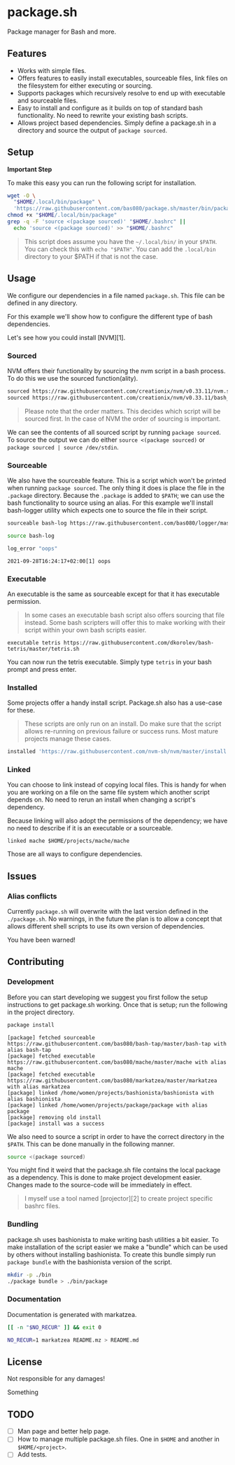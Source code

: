 # package.sh

Package manager for Bash and more.

## Features

- Works with simple files.
- Offers features to easily install executables, sourceable files, link files
  on the filesystem for either executing or sourcing.
- Supports packages which recursively resolve to end up with executable and
  sourceable files.
- Easy to install and configure as it builds on top of standard bash
  functionality. No need to rewrite your existing bash scripts.
- Allows project based dependencies. Simply define a package.sh in a directory
  and source the output of `package sourced`.

## Setup

**Important Step**

To make this easy you can run the following script for installation.

```bash bash
wget -O \
  "$HOME/.local/bin/package" \
  'https://raw.githubusercontent.com/bas080/package.sh/master/bin/package'
chmod +x "$HOME/.local/bin/package"
grep -q -F 'source <(package sourced)' "$HOME/.bashrc" ||
  echo 'source <(package sourced)' >> "$HOME/.bashrc"
```

> This script does assume you have the `~/.local/bin/` in your `$PATH`. You can
> check this with `echo "$PATH"`. You can add the `.local/bin` directory to
> your $PATH if that is not the case.

## Usage

We configure our dependencies in a file named `package.sh`. This file can be
defined in any directory.

For this example we'll show how to configure the different type of bash
dependencies.

Let's see how you could install [NVM][1].

### Sourced

NVM offers their functionality by sourcing the nvm script in a bash process. To
do this we use the sourced function(ality).

```sh
sourced https://raw.githubusercontent.com/creationix/nvm/v0.33.11/nvm.sh
sourced https://raw.githubusercontent.com/creationix/nvm/v0.33.11/bash_completion
```

> Please note that the order matters. This decides which script will be sourced
> first. In the case of NVM the order of sourcing is important.

We can see the contents of all sourced script by running `package sourced`. To
source the output we can do either `source <(package sourced)` or `package
sourced | source /dev/stdin`.

### Sourceable

We also have the sourceable feature. This is a script which won't be printed
when running `package sourced`. The only thing it does is place the file in the
`.package` directory. Because the `.package` is added to `$PATH`; we can use
the bash functionality to source using an alias. For this example we'll install
bash-logger utility which expects one to source the file in their script.

```bash
sourceable bash-log https://raw.githubusercontent.com/bas080/logger/master/logger
```

```bash bash 2>&1
source bash-log

log_error "oops"
```
```
2021-09-28T16:24:17+02:00[1] oops
```

### Executable

An executable is the same as sourceable except for that it has executable
permission.

> In some cases an executable bash script also offers sourcing that file
> instead. Some bash scripters will offer this to make working with their
> script within your own bash scripts easier.

```
executable tetris https://raw.githubusercontent.com/dkorolev/bash-tetris/master/tetris.sh
```

You can now run the tetris executable. Simply type `tetris` in your bash prompt
and press enter.

### Installed

Some projects offer a handy install script. Package.sh also has a use-case for
these.

> These scripts are only run on an install. Do make sure that the script allows
> re-running on previous failure or success runs. Most mature projects manage
> these cases.

```sh
installed 'https://raw.githubusercontent.com/nvm-sh/nvm/master/install.sh'
```

### Linked


You can choose to link instead of copying local files. This is handy for when
you are working on a file on the same file system which another script depends
on. No need to rerun an install when changing a script's dependency.

Because linking will also adopt the permissions of the dependency; we have no
need to describe if it is an executable or a sourceable.

```
linked mache $HOME/projects/mache/mache
```

Those are all ways to configure dependencies.

## Issues

### Alias conflicts

Currently `package.sh` will overwrite with the last version defined in the
`./package.sh`. No warnings, in the future the plan is to allow a concept that
allows different shell scripts to use its own version of dependencies.

You have been warned!

## Contributing

### Development

Before you can start developing we suggest you first follow the setup
instructions to get package.sh working. Once that is setup; run the following
in the project directory.

```bash bash 2>&1
package install
```
```
[package] fetched sourceable https://raw.githubusercontent.com/bas080/bash-tap/master/bash-tap with alias bash-tap
[package] fetched executable https://raw.githubusercontent.com/bas080/mache/master/mache with alias mache
[package] fetched executable https://raw.githubusercontent.com/bas080/markatzea/master/markatzea with alias markatzea
[package] linked /home/women/projects/bashionista/bashionista with alias bashionista
[package] linked /home/women/projects/package/package with alias package
[package] removing old install
[package] install was a success
```

We also need to source a script in order to have the correct directory in the
`$PATH`. This can be done manually in the following manner.

```bash
source <(package sourced)
```

You might find it weird that the package.sh file contains the local package as
a dependency. This is done to make project development easier. Changes made to
the source-code will be immediately in effect.

> I myself use a tool named [projector][2] to create project specific bashrc
> files.

### Bundling

package.sh uses bashionista to make writing bash utilities a bit easier. To
make installation of the script easier we make a "bundle" which can be used by
others without installing bashionista. To create this bundle simply run `package
bundle` with the bashionista version of the script.

```bash bash
mkdir -p ./bin
./package bundle > ./bin/package
```

### Documentation

Documentation is generated with markatzea.

```bash bash
[[ -n "$NO_RECUR" ]] && exit 0

NO_RECUR=1 markatzea README.mz > README.md
```

## License

Not responsible for any damages!

Something

## TODO

- [ ] Man page and better help page.
- [ ] How to manage multiple package.sh files. One in `$HOME` and another in
  `$HOME/<project>`.
- [ ] Add tests.
